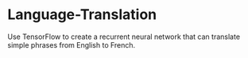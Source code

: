 # Language-Translation
Use TensorFlow to create a recurrent neural network that can translate simple phrases from English to French.
